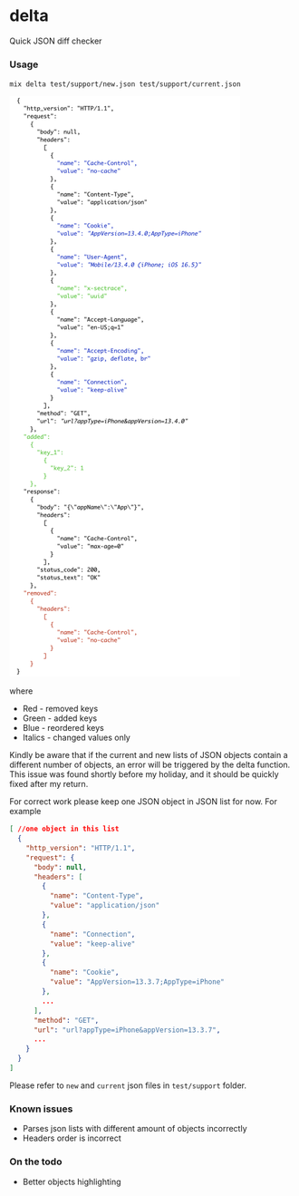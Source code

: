 # delta
Quick JSON diff checker

### Usage
```shell
mix delta test/support/new.json test/support/current.json
```
![Diff](./docs/img/diff_example.png)

where
- Red - removed keys
- Green - added keys
- Blue - reordered keys
- Italics - changed values only

Kindly be aware that if the current and new lists of JSON objects contain a different number of objects, an error will be triggered by the delta function.
This issue was found shortly before my holiday, and it should be quickly fixed after my return.

For correct work please keep one JSON object in JSON list for now. For example
```json
[ //one object in this list
  {
    "http_version": "HTTP/1.1",
    "request": {
      "body": null,
      "headers": [
        {
          "name": "Content-Type",
          "value": "application/json"
        },
        {
          "name": "Connection",
          "value": "keep-alive"
        },
        {
          "name": "Cookie",
          "value": "AppVersion=13.3.7;AppType=iPhone"
        },
        ...
      ],
      "method": "GET",
      "url": "url?appType=iPhone&appVersion=13.3.7",
      ...
    }
  }
]
```

Please refer to `new` and `current` json files in `test/support` folder.

### Known issues
- Parses json lists with different amount of objects incorrectly
- Headers order is incorrect

### On the todo
- Better objects highlighting
